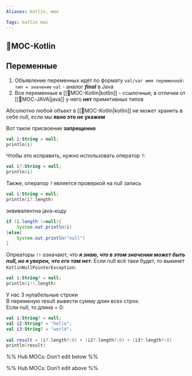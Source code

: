 ```yaml
---
Aliases: kotlin, мок

Tags: kotlin moc
---
```





## 📙MOC-Kotlin

## Переменные
1) Объявление переменных идёт по формату `val/var имя переменной: тип = значение`
`val` - аналог ***final*** в Java
2) Все переменные в [[📙MOC-Kotlin|kotlin]] - ссылочные, в отличии от [[📙MOC-JAVA|java]] у него **нет** примитивных типов

Абсолютно любой объект в [[📙MOC-Kotlin|kotlin]] не может хранить  в себе null, если мы **явно это не укажем**

Вот такое присвоение **запрещенно**
```kotlin
val i:String = null;  
println(i)
```
Чтобы это исправить, нужно использовать оператор `?`:

```kotlin
val i?:String = null;  
println(i)
```

Также, оператор `?` является проверкой на null
запись
```kotlin
val i:String = null;  
println(i?.length)
```
эквивалентна java-коду
```java
if (i.length !=null){
	System.out.println(i)
}else{
	System.out.println("null")
}
```

Опреаторы `!!` означают, что ***я знаю, что в этом значении может быть null, но я уверен, что его там нет***. Если null всё таки будет, то выкинет `KotlinNullPointerException`:

```kotlin
val i:String? = null;  
println(i!!.length)
```

У нас 3 нулабельные строки  
В переменую result вывести сумму длин всех строк.  
Если null, то длина = 0:
```kotlin
val i:String? = null;  
val i2:String? = "hello";  
val i3:String? = "world";  
  
val result = (i?.length?:0) + (i2?.length?:0) + (i3?.length?:0)  
println(result)
```
%% Hub MOCs: Don’t edit below  %%

%% Hub MOCs: Don’t edit above  %%
